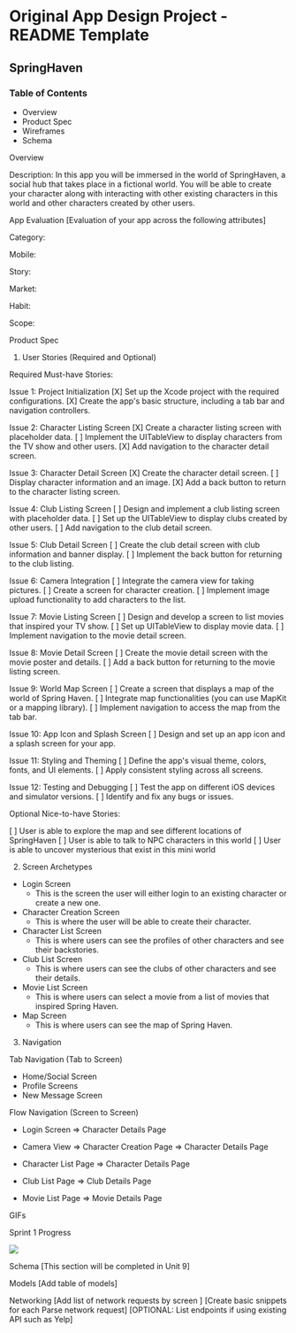 # Original App Design Project - README Template

## SpringHaven

### Table of Contents
- Overview
- Product Spec
- Wireframes
- Schema

Overview

Description:
In this app you will be immersed in the world of SpringHaven, a social hub that takes place in a fictional world. You will be able to create your character along with interacting with other existing characters in this world and other characters created by other users.

App Evaluation
[Evaluation of your app across the following attributes]

Category:

Mobile:

Story:

Market:

Habit:

Scope:

Product Spec
1. User Stories (Required and Optional)
   
Required Must-have Stories:

Issue 1: Project Initialization
[X] Set up the Xcode project with the required configurations.
[X] Create the app's basic structure, including a tab bar and navigation controllers.

Issue 2: Character Listing Screen
[X] Create a character listing screen with placeholder data.
[ ] Implement the UITableView to display characters from the TV show and other users.
[X] Add navigation to the character detail screen.

Issue 3: Character Detail Screen
[X] Create the character detail screen.
[ ] Display character information and an image.
[X] Add a back button to return to the character listing screen.

Issue 4: Club Listing Screen
[ ] Design and implement a club listing screen with placeholder data.
[ ] Set up the UITableView to display clubs created by other users.
[ ] Add navigation to the club detail screen.

Issue 5: Club Detail Screen
[ ] Create the club detail screen with club information and banner display.
[ ] Implement the back button for returning to the club listing.

Issue 6: Camera Integration
[ ] Integrate the camera view for taking pictures.
[ ] Create a screen for character creation.
[ ] Implement image upload functionality to add characters to the list.

Issue 7: Movie Listing Screen
[ ] Design and develop a screen to list movies that inspired your TV show.
[ ] Set up UITableView to display movie data.
[ ] Implement navigation to the movie detail screen.

Issue 8: Movie Detail Screen
[ ] Create the movie detail screen with the movie poster and details.
[ ] Add a back button for returning to the movie listing screen.

Issue 9: World Map Screen
[ ] Create a screen that displays a map of the world of Spring Haven.
[ ] Integrate map functionalities (you can use MapKit or a mapping library).
[ ] Implement navigation to access the map from the tab bar.

Issue 10: App Icon and Splash Screen
[ ] Design and set up an app icon and a splash screen for your app.

Issue 11: Styling and Theming
[ ] Define the app's visual theme, colors, fonts, and UI elements.
[ ] Apply consistent styling across all screens.

Issue 12: Testing and Debugging
[ ] Test the app on different iOS devices and simulator versions.
[ ] Identify and fix any bugs or issues.

Optional Nice-to-have Stories:

[ ] User is able to explore the map and see different locations of SpringHaven
[ ] User is able to talk to NPC characters in this world
[ ] User is able to uncover mysterious that exist in this mini world

2. Screen Archetypes
- Login Screen
   - This is the screen the user will either login to an existing character or create a new one.
- Character Creation Screen
   - This is where the user will be able to create their character.
- Character List Screen
   - This is where users can see the profiles of other characters and see their backstories.
- Club List Screen
   - This is where users can see the clubs of other characters and see their details.
- Movie List Screen
   - This is where users can select a movie from a list of movies that inspired Spring Haven.
- Map Screen
   - This is where users can see the map of Spring Haven.

3. Navigation

Tab Navigation (Tab to Screen)
- Home/Social Screen
- Profile Screens
- New Message Screen

Flow Navigation (Screen to Screen)
 - Login Screen
=> Character Details Page

- Camera View
=> Character Creation Page
=> Character Details Page

- Character List Page
=> Character Details Page

- Club List Page
=> Club Details Page

- Movie List Page
=> Movie Details Page

GIFs

Sprint 1 Progress
<div>
    <a href="https://www.loom.com/share/295ba2c6a38f49f7bb9ce2366b924392">
    </a>
    <a href="https://www.loom.com/share/295ba2c6a38f49f7bb9ce2366b924392">
      <img style="max-width:300px;" src="https://cdn.loom.com/sessions/thumbnails/295ba2c6a38f49f7bb9ce2366b924392-with-play.gif">
    </a>
  </div>

Schema
[This section will be completed in Unit 9]

Models
[Add table of models]

Networking
[Add list of network requests by screen ]
[Create basic snippets for each Parse network request]
[OPTIONAL: List endpoints if using existing API such as Yelp]
